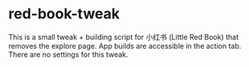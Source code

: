 # red-book-tweak

This is a small tweak + building script for 小红书 (Little Red Book) that
removes the explore page. App builds are accessible in the action tab.
There are no settings for this tweak.